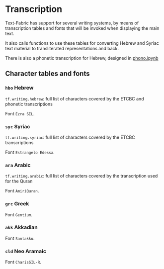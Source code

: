 # Transcription

Text-Fabric has support for several writing systems, by means of 
transcription tables and fonts that will be invoked when displaying the main text.

It also calls functions to use these tables for converting Hebrew and Syriac
text material to transliterated representations and back.

There is also a phonetic transcription for Hebrew, designed in 
[phono.ipynb](https://nbviewer.jupyter.org/github/etcbc/phono/blob/master/programs/phono.ipynb)

## Character tables and fonts

### `hbo` Hebrew

`tf.writing.hebrew`: full list of characters covered by the ETCBC and phonetic transcriptions

Font `Ezra SIL`.

### `syc` Syriac

`tf.writing.syriac`: full list of characters covered by the ETCBC transcriptions

Font `Estrangelo Edessa`.

### `ara` Arabic

`tf.writing.arabic`: full list of characters covered by the transcription used for the Quran

Font `AmiriQuran`.

### `grc` Greek

Font `Gentium`.

### `akk` Akkadian

Font `Santakku`.

### `cld` Neo Aramaic

Font `CharisSIL-R`.
